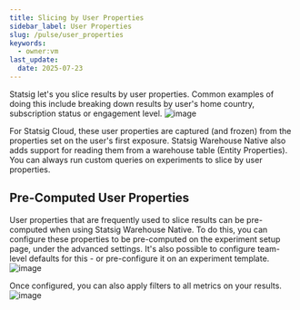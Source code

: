 ```yaml
---
title: Slicing by User Properties
sidebar_label: User Properties
slug: /pulse/user_properties
keywords:
  - owner:vm
last_update:
  date: 2025-07-23
---
```


Statsig let's you slice results by user properties. Common examples of doing this include breaking down results by user's home country, subscription status or engagement level. 
![image](https://github.com/user-attachments/assets/60ad9a4f-8e85-42a6-8c36-147fc6c85873)

For Statsig Cloud, these user properties are captured (and frozen) from the properties set on the user's first exposure. Statsig Warehouse Native also adds support for reading them from a warehouse table (Entity Properties). You can always run custom queries on experiments to slice by user properties. 

## Pre-Computed User Properties
User properties that are frequently used to slice results can be pre-computed when using Statsig Warehouse Native. To do this, you can configure these properties to be pre-computed on the experiment setup page, under the advanced settings. It's also possible to configure team-level defaults for this - or pre-configure it on an experiment template.
![image](https://github.com/user-attachments/assets/196bd217-dd29-4b63-9f1b-d08639e0d36d)

Once configured, you can also apply filters to all metrics on your results.
![image](https://github.com/user-attachments/assets/8b5c6dcc-feac-46c9-a6fa-331daafc4864)
